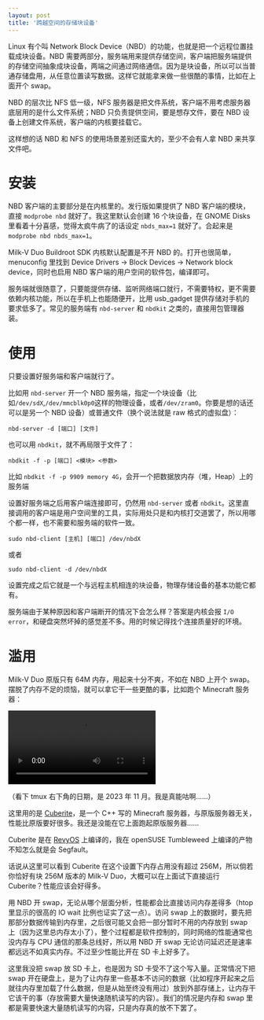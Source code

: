 ```yaml
---
layout: post
title: '跨越空间的存储块设备'
---
```

Linux 有个叫 Network Block Device（NBD）的功能，也就是把一个远程位置挂载成块设备。NBD 需要两部分，服务端用来提供存储空间，客户端把服务端提供的存储空间抽象成块设备，两端之间通过网络通信。因为是块设备，所以可以当普通存储盘用，从任意位置读写数据。这样它就能拿来做一些很酷的事情，比如在上面开个 swap。

NBD 的层次比 NFS 低一级，NFS 服务器是把文件系统，客户端不用考虑服务器底层用的是什么文件系统；NBD 只负责提供空间，要是想存文件，要在 NBD 设备上创建文件系统，客户端的内核要挂载它。

这样想的话 NBD 和 NFS 的使用场景差别还蛮大的，至少不会有人拿 NBD 来共享文件吧。

# 安装

NBD 客户端的主要部分是在内核里的。发行版如果提供了 NBD 客户端的模块，直接 `modprobe nbd` 就好了。我这里默认会创建 16 个块设备，在 GNOME Disks 里看着十分喜感，觉得太疯牛病了的话设定 `nbds_max=1` 就好了。合起来是 `modprobe nbd nbds_max=1`。

Milk-V Duo Buildroot SDK 内核默认配置是不开 NBD 的。打开也很简单，menuconfig 里找到 Device Drivers -> Block Devices -> Network block device，同时也启用 NBD 客户端的用户空间的软件包，编译即可。

服务端就很随意了，只要能提供存储、监听网络端口就行，不需要特权，更不需要依赖内核功能，所以在手机上也能随便开，比用 usb_gadget 提供存储对手机的要求低多了。常见的服务端有 `nbd-server` 和 `nbdkit` 之类的，直接用包管理器装。

# 使用

只要设置好服务端和客户端就行了。

比如用 `nbd-server` 开一个 NBD 服务端，指定一个块设备（比如`/dev/sdX`,`/dev/mmcblk0p0`这样的物理设备，或者`/dev/zram0`。你要是想的话还可以是另一个 NBD 设备）或普通文件（换个说法就是 raw 格式的虚拟盘）：

`nbd-server -d [端口] [文件]`

也可以用 `nbdkit`，就不再局限于文件了：

`nbdkit -f -p [端口] <模块> <参数>`

比如 `nbdkit -f -p 9909 memory 4G`，会开一个把数据放内存（堆，Heap）上的服务端

设置好服务端之后用客户端连接即可，仍然用 `nbd-server` 或者 `nbdkit`。这里直接调用的客户端是用户空间里的工具，实际用处只是和内核打交道罢了，所以用哪个都一样，也不需要和服务端的软件一致。

`sudo nbd-client [主机] [端口] /dev/nbdX`

或者

`sudo nbd-client -d /dev/nbdX`

设置完成之后它就是一个与远程主机相连的块设备，物理存储设备的基本功能它都有。

服务端由于某种原因和客户端断开的情况下会怎么样？答案是内核会报 `I/O error`，和硬盘突然坏掉的感觉差不多。用的时候记得找个连接质量好的环境。

# 滥用

Milk-V Duo 原版只有 64M 内存，用起来十分不爽，不如在 NBD 上开个 swap。摆脱了内存不足的烦恼，就可以拿它干一些更酷的事，比如跑个 Minecraft 服务器：

![milk-v-duo-running-cuberite]({{site.url}}/res/cuberite-milkv-duo/output-preset3-crf47-24.mkv)

（看下 tmux 右下角的日期，是 2023 年 11 月。我是真能咕啊……）

这里用的是 [Cuberite](https://cuberite.org)，是一个 C++ 写的 Minecraft 服务器，与原版服务器无关，性能比原版要好很多。我还是没能在它上面跑起原版服务器……

Cuberite 是在 [RevyOS](https://github.com/revyos) 上编译的，我在 openSUSE Tumbleweed 上编译的产物不知怎么就是会 Segfault。

话说从这里可以看到 Cuberite 在这个设置下内存占用没有超过 256M，所以倘若你恰好有块 256M 版本的 Milk-V Duo，大概可以在上面试下直接运行 Cuberite？性能应该会好得多。

用 NBD 开 swap，无论从哪个层面分析，性能都会比直接访问内存差得多（htop 里显示的很高的 IO wait 比例也证实了这一点）。访问 swap 上的数据时，要先把那部分数据传输到内存里，之后很可能又会把一部分暂时不用的内存放到 swap 上（因为这里总内存太小了），整个过程都是软件控制的，同时网络的性能通常也没内存与 CPU 通信的那条总线好，所以用 NBD 开 swap 无论访问延迟还是速率都远远不如真实内存。不过至少性能比开在 SD 卡上好多了。

这里我没把 swap 放 SD 卡上，也是因为 SD 卡受不了这个写入量。正常情况下把 swap 开在硬盘上，是为了让内存里一些基本不访问的数据（比如程序开起来之后就往内存里加载了什么数据，但是从始至终没有用过）放到外部存储上，让内存干它该干的事（存放需要大量快速随机读写的内容）。我们的情况是内存和 swap 里都是需要快速大量随机读写的内容，只是内存真的放不下罢了。
